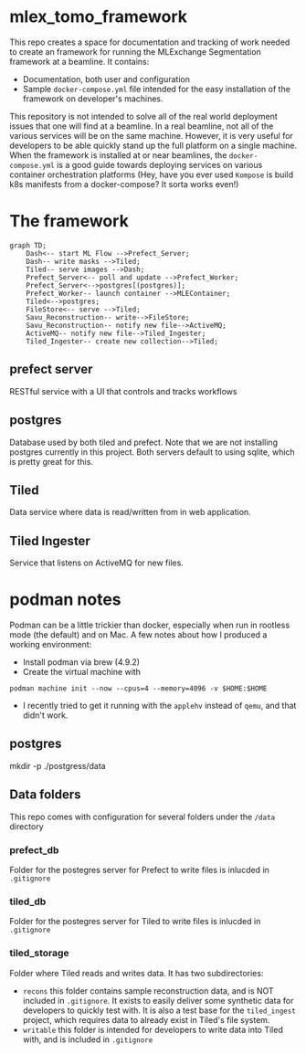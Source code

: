 # mlex_tomo_framework
This repo creates a space for documentation and tracking of work needed to create an framework for running the MLExchange Segmentation framework at a beamline. It contains:
- Documentation, both user and configuration
- Sample `docker-compose.yml` file intended for the easy installation of the framework on developer's machines.

This repository is not intended to solve all of the real world deployment issues that one will find at a beamline. In a real beamline, not all of the various services will be on the same machine. However, it is very useful for developers to be able quickly stand up the full platform on a single machine. When the framework is installed at or near beamlines, the `docker-compose.yml` is a good guide towards deploying services on various container orchestration platforms (Hey, have you ever used `Kompose` is build k8s manifests from a docker-compose? It sorta works even!)

# The framework

```mermaid
graph TD;
    Dash<-- start ML Flow -->Prefect_Server;
    Dash-- write masks -->Tiled;
    Tiled-- serve images -->Dash;
    Prefect_Server<-- poll and update -->Prefect_Worker;
    Prefect_Server<-->postgres[(postgres)];
    Prefect_Worker-- launch container -->MLEContainer;
    Tiled<-->postgres;
    FileStore<-- serve -->Tiled;
    Savu_Reconstruction-- write-->FileStore;
    Savu_Reconstruction-- notify new file-->ActiveMQ;
    ActiveMQ-- notify new file-->Tiled_Ingester;
    Tiled_Ingester-- create new collection-->Tiled;
```

## prefect server
RESTful service with a UI that controls and tracks workflows

## postgres
Database used by both tiled and prefect. Note that we are not installing postgres currently in this project. Both servers default to using sqlite, which is pretty great for this.

## Tiled
Data service where data is read/written from in web application.

## Tiled Ingester
Service that listens on ActiveMQ for new files. 

# podman notes
Podman can be a little trickier than docker, especially when run in rootless mode (the default) and on Mac. A few notes about how I produced a working environment:
- Install podman via brew (4.9.2)
- Create the virtual machine with
```
podman machine init --now --cpus=4 --memory=4096 -v $HOME:$HOME
```
- I recently tried to get it running with the `applehv` instead of `qemu`, and that didn't work.

## postgres
mkdir -p ./postgress/data

## Data folders
This repo comes with configuration for several folders under the `/data` directory

### prefect_db
Folder for the postegres server for Prefect to write files is inlucded in `.gitignore`

### tiled_db
Folder for the postegres server for Tiled to write files is inlucded in `.gitignore`

### tiled_storage
Folder where Tiled reads and writes data. It has two subdirectories:
- `recons` this folder contains sample reconstruction data, and is NOT included in `.gitignore`. It exists to easily deliver some synthetic data for developers to quickly test with. It is also a test base for the `tiled_ingest` project, which requires data to already exist in Tiled's file system.
- `writable` this folder is intended for developers to write data into Tiled with, and is included in `.gitignore`
